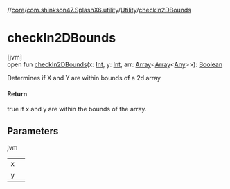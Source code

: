 //[core](../../../index.md)/[com.shinkson47.SplashX6.utility](../index.md)/[Utility](index.md)/[checkIn2DBounds](check-in2-d-bounds.md)

# checkIn2DBounds

[jvm]\
open fun [checkIn2DBounds](check-in2-d-bounds.md)(x: [Int](https://kotlinlang.org/api/latest/jvm/stdlib/kotlin/-int/index.html), y: [Int](https://kotlinlang.org/api/latest/jvm/stdlib/kotlin/-int/index.html), arr: [Array](https://kotlinlang.org/api/latest/jvm/stdlib/kotlin/-array/index.html)&lt;[Array](https://kotlinlang.org/api/latest/jvm/stdlib/kotlin/-array/index.html)&lt;[Any](https://kotlinlang.org/api/latest/jvm/stdlib/kotlin/-any/index.html)&gt;&gt;): [Boolean](https://kotlinlang.org/api/latest/jvm/stdlib/kotlin/-boolean/index.html)

Determines if X and Y are within bounds of a 2d array

#### Return

true if x and y are within the bounds of the array.

## Parameters

jvm

| | |
|---|---|
| x |  |
| y |  |
